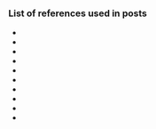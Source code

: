 ### List of references used in posts
* [^kaggle1]: [Dataset of real and fake job postings](https://www.kaggle.com/shivamb/real-or-fake-fake-jobposting-prediction)
* [^data1]: [Github copy of dataset from Kaggle](https://github.com/r-dube/fakejobs/blob/main/data/fake_job_postings.csv)
* [^data2]: [Medium dataset: 20% of total](https://github.com/r-dube/fakejobs/blob/main/data/fj_medium.csv)
* [^data3]: [Small dataset: 3% of total](https://github.com/r-dube/fakejobs/blob/main/data/fj_small.csv)
* [^script1]: [Script to split the dataset (also contains logistic regression classifier)](https://github.com/r-dube/fakejobs/blob/main/scripts/fj_prep.py)
* [^colab1]: [Bag-of-words with a fully-connected neural network model](https://github.com/r-dube/fakejobs/blob/main/fj_fcnn.ipynb)
* [^colab2]: [Bag-of-words + numerical features with a fully-connected neural network model](https://github.com/r-dube/fakejobs/blob/main/fj_fcnn_num.ipynb)
* [^colab3]: [LSTM model with a word-embedding layer](https://github.com/r-dube/fakejobs/blob/main/fj_lstm.ipynb)
* [^glove1]: [Global Vectors for Word Representation](https://nlp.stanford.edu/projects/glove/)
* [^transform1]: [Text classification with Transformer](https://keras.io/examples/nlp/text_classification_with_transformer/)
